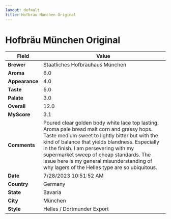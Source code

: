 ```yaml
---
layout: default
title: Hofbräu München Original
---
```


# Hofbräu München Original

| Field         | Value                                                                                                   |
|---------------|---------------------------------------------------------------------------------------------------------|
| **Brewer**    | Staatliches Hofbräuhaus München                                                                                        |
| **Aroma**     | 6.0                                                                                         |
| **Appearance**| 4.0                                                                                    |
| **Taste**     | 6.0                                                                                         |
| **Palate**    | 3.0                                                                                        |
| **Overall**   | 12.0                                                                                       |
| **MyScore**   | 3.1                                                                                       |
| **Comments**  | Poured clear golden body white lace top lasting. Aroma pale bread malt corn and grassy hops. Taste medium sweet to lightly bitter but with the kind of balance that yields blandness. Especially in the finish. I am persevering with my supermarket sweep of cheap standards. The issue here is my general misunderstanding of why lagers of the Helles type are so ubiquitous.                                                                                      |
| **Date**      | 7/28/2023 10:51:52 AM                                                                                          |
| **Country**   | Germany                                                                                       |
| **State**     | Bavaria                                                                                         |
| **City**      | München                                                                                          |
| **Style**     | Helles / Dortmunder Export                                                                                         |
